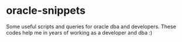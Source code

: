 # oracle-snippets
Some useful scripts and queries for oracle dba and developers.
These codes help me in years of working as a developer and dba :)